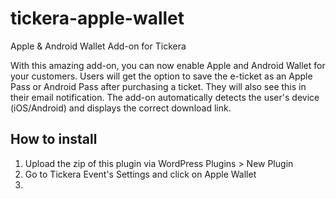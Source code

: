 # tickera-apple-wallet
Apple &amp; Android Wallet Add-on for Tickera

With this amazing add-on, you can now enable Apple and Android Wallet for your customers. Users will get the option to save the e-ticket as an Apple Pass or Android Pass after purchasing a ticket. They will also see this in their email notification. The add-on automatically detects the user's device (iOS/Android) and displays the correct download link.

## How to install
1. Upload the zip of this plugin via WordPress Plugins > New Plugin
2. Go to Tickera Event's Settings and click on Apple Wallet
3. 
